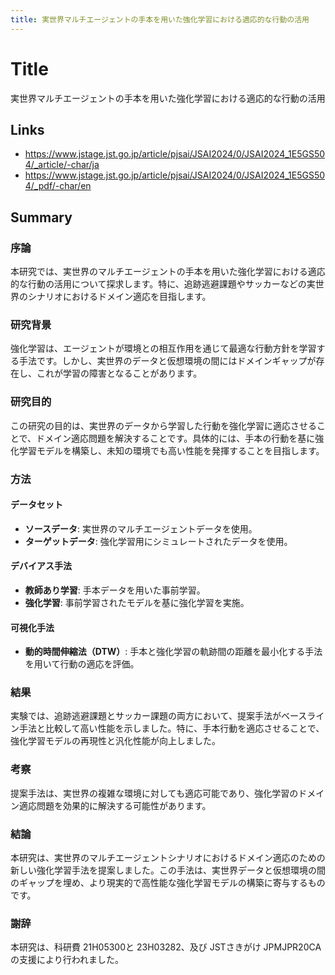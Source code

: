 ```yaml
---
title: 実世界マルチエージェントの手本を用いた強化学習における適応的な行動の活用
---
```


# Title
実世界マルチエージェントの手本を用いた強化学習における適応的な行動の活用

## Links
- <https://www.jstage.jst.go.jp/article/pjsai/JSAI2024/0/JSAI2024_1E5GS504/_article/-char/ja>
- <https://www.jstage.jst.go.jp/article/pjsai/JSAI2024/0/JSAI2024_1E5GS504/_pdf/-char/en>

## Summary
### 序論
本研究では、実世界のマルチエージェントの手本を用いた強化学習における適応的な行動の活用について探求します。特に、追跡逃避課題やサッカーなどの実世界のシナリオにおけるドメイン適応を目指します。

### 研究背景
強化学習は、エージェントが環境との相互作用を通じて最適な行動方針を学習する手法です。しかし、実世界のデータと仮想環境の間にはドメインギャップが存在し、これが学習の障害となることがあります。

### 研究目的
この研究の目的は、実世界のデータから学習した行動を強化学習に適応させることで、ドメイン適応問題を解決することです。具体的には、手本の行動を基に強化学習モデルを構築し、未知の環境でも高い性能を発揮することを目指します。

### 方法
#### データセット
- **ソースデータ**: 実世界のマルチエージェントデータを使用。
- **ターゲットデータ**: 強化学習用にシミュレートされたデータを使用。

#### デバイアス手法
- **教師あり学習**: 手本データを用いた事前学習。
- **強化学習**: 事前学習されたモデルを基に強化学習を実施。

#### 可視化手法
- **動的時間伸縮法（DTW）**: 手本と強化学習の軌跡間の距離を最小化する手法を用いて行動の適応を評価。

### 結果
実験では、追跡逃避課題とサッカー課題の両方において、提案手法がベースライン手法と比較して高い性能を示しました。特に、手本行動を適応させることで、強化学習モデルの再現性と汎化性能が向上しました。

### 考察
提案手法は、実世界の複雑な環境に対しても適応可能であり、強化学習のドメイン適応問題を効果的に解決する可能性があります。

### 結論
本研究は、実世界のマルチエージェントシナリオにおけるドメイン適応のための新しい強化学習手法を提案しました。この手法は、実世界データと仮想環境の間のギャップを埋め、より現実的で高性能な強化学習モデルの構築に寄与するものです。

### 謝辞
本研究は、科研費 21H05300と 23H03282、及び JSTさきがけ JPMJPR20CAの支援により行われました。
